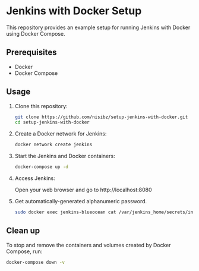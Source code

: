 # Jenkins with Docker Setup

This repository provides an example setup for running Jenkins with Docker using Docker Compose.

## Prerequisites

- Docker
- Docker Compose

## Usage

1. Clone this repository:

   ```bash
   git clone https://github.com/nisibz/setup-jenkins-with-docker.git
   cd setup-jenkins-with-docker
   ```

2. Create a Docker network for Jenkins:

   ```bash
   docker network create jenkins
   ```

3. Start the Jenkins and Docker containers:

   ```bash
   docker-compose up -d
   ```

4. Access Jenkins:

   Open your web browser and go to http://localhost:8080

5. Get automatically-generated alphanumeric password.

   ```bash
   sudo docker exec jenkins-blueocean cat /var/jenkins_home/secrets/initialAdminPassword
   ```

## Clean up

To stop and remove the containers and volumes created by Docker Compose, run:

```bash
docker-compose down -v
```
